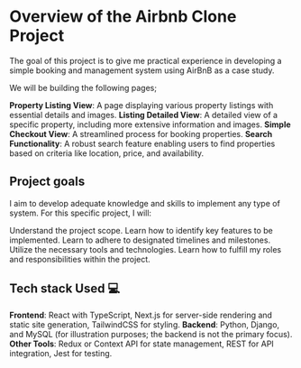 # Overview of the Airbnb Clone Project
The goal of this project is to give me practical experience in developing a simple booking and management system using AirBnB as a case study. 

We will be building the following pages;

**Property Listing View**: A page displaying various property listings with essential details and images.
**Listing Detailed View**: A detailed view of a specific property, including more extensive information and images.
**Simple Checkout View**: A streamlined process for booking properties.
**Search Functionality**: A robust search feature enabling users to find properties based on criteria like location, price, and availability.

## Project goals
I aim to develop adequate knowledge and skills to implement any type of system. For this specific project, I will:

Understand the project scope.
Learn how to identify key features to be implemented.
Learn to adhere to designated timelines and milestones.
Utilize the necessary tools and technologies.
Learn how to fulfill my roles and responsibilities within the project.

## Tech stack Used 💻

**Frontend**: React with TypeScript, Next.js for server-side rendering and static site generation, TailwindCSS for styling.
**Backend**: Python, Django, and MySQL (for illustration purposes; the backend is not the primary focus).
**Other Tools**: Redux or Context API for state management, REST for API integration, Jest for testing.

